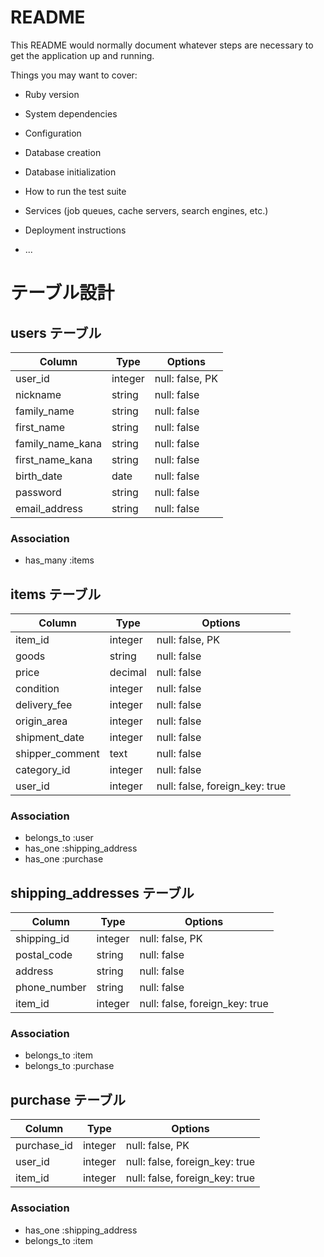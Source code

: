 # README

This README would normally document whatever steps are necessary to get the
application up and running.

Things you may want to cover:

* Ruby version

* System dependencies

* Configuration

* Database creation

* Database initialization

* How to run the test suite

* Services (job queues, cache servers, search engines, etc.)

* Deployment instructions

* ...


# テーブル設計

## users テーブル

| Column            | Type    | Options                        |
| -------------     | --------| ------------------------------ |
| user_id           | integer | null: false, PK                |
| nickname          | string  | null: false                    |
| family_name       | string  | null: false                    |
| first_name        | string  | null: false                    |
| family_name_kana  | string  | null: false                    |
| first_name_kana   | string  | null: false                    |
| birth_date        | date    | null: false                    |
| password          | string  | null: false                    |
| email_address     | string  | null: false                    |

### Association

- has_many :items


## items テーブル

| Column            | Type    | Options                         |
| ----------------- | ------- | ------------------------------  |
| item_id           | integer | null: false, PK                 |
| goods             | string  | null: false                     |
| price             | decimal | null: false                     |
| condition         | integer | null: false                     |
| delivery_fee      | integer | null: false                     |
| origin_area       | integer | null: false                     |
| shipment_date     | integer | null: false                     |
| shipper_comment   | text    | null: false                     |
| category_id       | integer | null: false                     |
| user_id           | integer | null: false, foreign_key: true  |


### Association

- belongs_to :user
- has_one :shipping_address
- has_one :purchase


## shipping_addresses テーブル

| Column         | Type    | Options                        |
| -------------- | --------| ------------------------------ |
| shipping_id    | integer | null: false, PK                |
| postal_code    | string  | null: false                    |
| address        | string  | null: false                    |
| phone_number   | string  | null: false                    |
| item_id        | integer | null: false, foreign_key: true |

### Association

- belongs_to :item
- belongs_to :purchase

## purchase テーブル

| Column         | Type    | Options                        |
| -------------- | --------| ------------------------------ |
| purchase_id    | integer | null: false, PK                |
| user_id        | integer | null: false, foreign_key: true |
| item_id        | integer | null: false, foreign_key: true |

### Association

- has_one :shipping_address
- belongs_to :item